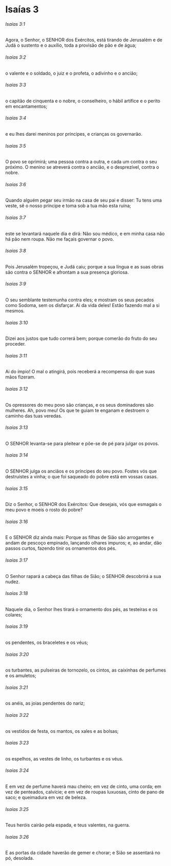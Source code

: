 # Isaías 3

###### Isaías 3:1

Agora, o Senhor, o SENHOR dos Exércitos, está tirando de Jerusalém e de Judá o sustento e o auxílio, toda a provisão de pão e de água;

###### Isaías 3:2

o valente e o soldado, o juiz e o profeta, o adivinho e o ancião;

###### Isaías 3:3

o capitão de cinquenta e o nobre, o conselheiro, o hábil artífice e o perito em encantamentos;

###### Isaías 3:4

e eu lhes darei meninos por príncipes, e crianças os governarão.

###### Isaías 3:5

O povo se oprimirá; uma pessoa contra a outra, e cada um contra o seu próximo. O menino se atreverá contra o ancião, e o desprezível, contra o nobre.

###### Isaías 3:6

Quando alguém pegar seu irmão na casa de seu pai e disser: Tu tens uma veste, sê o nosso príncipe e toma sob a tua mão esta ruína;

###### Isaías 3:7

este se levantará naquele dia e dirá: Não sou médico, e em minha casa não há pão nem roupa. Não me façais governar o povo.

###### Isaías 3:8

Pois Jerusalém tropeçou, e Judá caiu; porque a sua língua e as suas obras são contra o SENHOR e afrontam a sua presença gloriosa.

###### Isaías 3:9

O seu semblante testemunha contra eles; e mostram os seus pecados como Sodoma, sem os disfarçar. Ai da vida deles! Estão fazendo mal a si mesmos.

###### Isaías 3:10

Dizei aos justos que tudo correrá bem; porque comerão do fruto do seu proceder.

###### Isaías 3:11

Ai do ímpio! O mal o atingirá, pois receberá a recompensa do que suas mãos fizeram.

###### Isaías 3:12

Os opressores do meu povo são crianças, e os seus dominadores são mulheres. Ah, povo meu! Os que te guiam te enganam e destroem o caminho das tuas veredas.

###### Isaías 3:13

O SENHOR levanta-se para pleitear e põe-se de pé para julgar os povos.

###### Isaías 3:14

O SENHOR julga os anciãos e os príncipes do seu povo. Fostes vós que destruístes a vinha; o que foi saqueado do pobre está em vossas casas.

###### Isaías 3:15

Diz o Senhor, o SENHOR dos Exércitos: Que desejais, vós que esmagais o meu povo e moeis o rosto do pobre?

###### Isaías 3:16

E o SENHOR diz ainda mais: Porque as filhas de Sião são arrogantes e andam de pescoço empinado, lançando olhares impuros; e, ao andar, dão passos curtos, fazendo tinir os ornamentos dos pés.

###### Isaías 3:17

O Senhor rapará a cabeça das filhas de Sião; o SENHOR descobrirá a sua nudez.

###### Isaías 3:18

Naquele dia, o Senhor lhes tirará o ornamento dos pés, as testeiras e os colares;

###### Isaías 3:19

os pendentes, os braceletes e os véus;

###### Isaías 3:20

os turbantes, as pulseiras de tornozelo, os cintos, as caixinhas de perfumes e os amuletos;

###### Isaías 3:21

os anéis, as joias pendentes do nariz;

###### Isaías 3:22

os vestidos de festa, os mantos, os xales e as bolsas;

###### Isaías 3:23

os espelhos, as vestes de linho, os turbantes e os véus.

###### Isaías 3:24

E em vez de perfume haverá mau cheiro; em vez de cinto, uma corda; em vez de penteados, calvície; e em vez de roupas luxuosas, cinto de pano de saco; e queimadura em vez de beleza.

###### Isaías 3:25

Teus heróis cairão pela espada, e teus valentes, na guerra.

###### Isaías 3:26

E as portas da cidade haverão de gemer e chorar; e Sião se assentará no pó, desolada.

